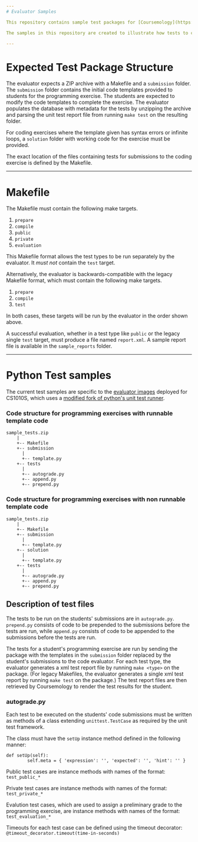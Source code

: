 ```yaml
---
# Evaluator Samples

This repository contains sample test packages for [Coursemology](https://github.com/Coursemology/coursemology2)'s code [evaluator](https://github.com/Coursemology/evaluator-slave), which is used to evaluate students' submissions for coding exercises on Coursemology. The evaluator is designed to evaluate submissions for programming languages in general by riding on the unit test frameworks available for each programming language.

The samples in this repository are created to illustrate how tests to check if coding exercise submissions satisfy the objectives of the exercise should be written. The tests can go beyond checking if the submitted code outputs the right answer. For example, tests can be written to check if the submitted code is an iterative rather than recursive solution.

---
```

# Expected Test Package Structure

The evaluator expects a ZIP archive with a Makefile and a `submission` folder. The `submission` folder contains the initial code templates provided to students for the programming exercise. The students are expected to modify the code templates to complete the exercise. The evaluator populates the database with metadata for the tests by unzipping the archive and parsing the unit test report file from running `make test` on the resulting folder.

For coding exercises where the template given has syntax errors or infinite loops, a `solution` folder with working code for the exercise must be provided.

The exact location of the files containing tests for submissions to the coding exercise is defined by the Makefile.

---
# Makefile

The Makefile must contain the following make targets.

1. `prepare`
2. `compile`
3. `public`
4. `private`
5. `evaluation`

This Makefile format allows the test types to be run separately by the evaluator. It _must not_ contain the `test` target.

Alternatively, the evaluator is backwards-compatible with the legacy Makefile format, which must contain the following make targets.

1. `prepare`
2. `compile`
3. `test`

In both cases, these targets will be run by the evaluator in the order shown above.

A successful evaluation, whether in a test type like `public` or the legacy single `test` target, must produce a file named `report.xml`.
A sample report file is available in the `sample_reports` folder.

---
# Python Test samples

The current test samples are specific to the [evaluator images](https://github.com/Coursemology/evaluator-images/tree/master/python/python3.5) deployed for CS1010S, which uses a [modified fork of python's unit test runner](https://github.com/Coursemology/unittest-xml-reporting/tree/extra-attributes).

### Code structure for programming exercises with runnable template code
```
sample_tests.zip
    |
    +-- Makefile
    +-- submission
      |
      +-- template.py
    +-- tests
      |
      +-- autograde.py
      +-- append.py
      +-- prepend.py
```

### Code structure for programming exercises with non runnable template code
```
sample_tests.zip
    |
    +-- Makefile
    +-- submission
      |
      +-- template.py
    +-- solution
      |
      +-- template.py
    +-- tests
      |
      +-- autograde.py
      +-- append.py
      +-- prepend.py
```

## Description of test files
The tests to be run on the students' submissions are in `autograde.py`. `prepend.py` consists of code to be prepended to the submissions before the tests are run, while `append.py` consists of code to be appended to the submissions before the tests are run.

The tests for a student's programming exercise are run by sending the package with the templates in the `submission` folder replaced by the student's submissions to the code evaluator.
For each test type, the evaluator generates a xml test report file by running `make <type>` on the package.
(For legacy Makefiles, the evaluator generates a single xml test report by running `make test` on the package.)
The test report files are then retrieved by Coursemology to render the test results for the student.

### autograde.py
Each test to be executed on the students' code submissions must be written as methods of a class extending `unittest.TestCase` as required by the unit test framework.

The class must have the `setUp` instance method defined in the following manner:
```
def setUp(self):
        self.meta = { 'expression': '', 'expected': '', 'hint': '' }
```
Public test cases are instance methods with names of the format: `test_public_*`

Private test cases are instance methods with names of the format: `test_private_*`

Evalution test cases, which are used to assign a preliminary grade to the programming exercise, are instance methods with names of the format: `test_evaluation_*`

Timeouts for each test case can be defined using the timeout decorator: `@timeout_decorator.timeout(time-in-seconds)`
